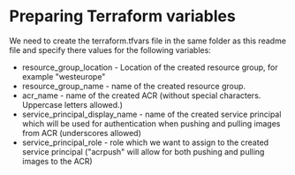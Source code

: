 # Preparing Terraform variables
We need to create the terraform.tfvars file in the same folder as this readme file and specify there values for the following variables:
- resource_group_location - Location of the created resource group, for example "westeurope"
- resource_group_name - name of the created resource group.
- acr_name - name of the created ACR (without special characters. Uppercase letters allowed.)
- service_principal_display_name - name of the created service principal which will be used for authentication when pushing and pulling images from ACR (underscores allowed)
- service_principal_role - role which we want to assign to the created service principal ("acrpush" will allow for both pushing and pulling images to the ACR)